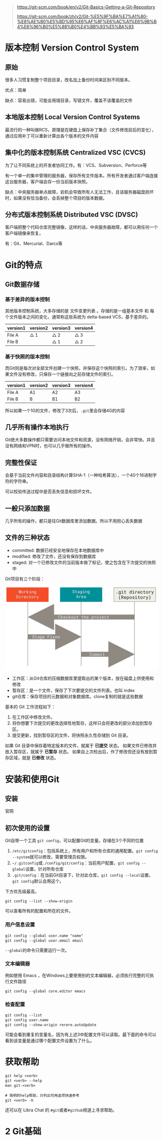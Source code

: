 > https://git-scm.com/book/en/v2/Git-Basics-Getting-a-Git-Repository
>
> https://git-scm.com/book/zh/v2/Git-%E5%9F%BA%E7%A1%80-%E8%AE%B0%E5%BD%95%E6%AF%8F%E6%AC%A1%E6%9B%B4%E6%96%B0%E5%88%B0%E4%BB%93%E5%BA%93





# 版本控制 Version Control System

## 原始

很多人习惯复制整个项目目录，改名加上备份时间来区别不同版本。

优点：简单

缺点：容易出错，可能会用错目录，写错文件，覆盖不该覆盖的文件

## 本地版本控制 Local  Version Control Systems

最流行的一种叫做RCS，原理是在硬盘上保存补丁集合（文件修改前后的变化），通过应用补丁可以重新计算出各个版本的文件内容

## 集中化的版本控制系统  Centralized VSC (CVCS)

为了让不同系统上的开发者协同工作。有：VCS、Subversion、Perforce等

有一个单一的集中管理的服务器，保存所有文件版本。所有开发者通过客户端连接这台服务器，客户端会存一份当前版本快照。

缺点：中央服务器单点故障，宕机会导致所有人无法工作，且该服务器磁盘损坏时，如果没有恰当备份，会丢掉整个项目的版本数据。

## 分布式版本控制系统 Distributed VSC (DVSC)

客户端把整个代码仓库完整镜像，这样的话，中央服务器故障，都可以用任何一个客户端镜像来恢复。

有：Git、Mercurial、Darcs等

# Git的特点

## Git数据存储

### 基于差异的版本控制

其他版本控制系统，大多存储的是 文件变更列表 。存储的是一组基本文件 和 每个文件版本之间的变化，通常称这些系统为 delta-based VCS，基于差异的。

| version1 | version2 | version3 | version4 |
| -------- | -------- | -------- | -------- |
| File A   | △ 1      | △ 2      | △ 3      |
| File B   |          | △ 1      | △ 2      |

### 基于快照的版本控制

而Git则是每次对全部文件创建一个快照，并保存这个快照的索引。为了效率，如果文件没有修改，只保存一个链接向之前存储文件的索引。

| version1 | version2 | version3 | version4 |
| -------- | -------- | -------- | -------- |
| File A   | A1       | A2       | A3       |
| File B   | B        | B1       | B2       |

所以如果一个1G的文件，修改了3次后，`.git`里会存储4G的内容

## 几乎所有操作本地执行

Git绝大多数操作都只需要访问本地文件和资源，没有网络开销，会非常快。并且没有网络和VPN时，也可以几乎做所有的操作。

## 完整性保证

会基于当前文件内容和目录结构计算SHA-1（一种哈希算法），一个40个16进制字符的字符串。

可以校验传送过程中是否丢失信息和损坏文件。

## 一般只添加数据

几乎所有的操作，都只是往Git数据库里添加数据。所以不用担心丢失数据

## 文件的三种状态

+ committed: 数据已经安全地保存在本地数据库中
+ modified: 修改了文件，还没有保存到数据库
+ staged: 对一个已修改文件的当前版本做了标记，使之包含在下次提交的快照中



Git项目有三个阶段：

![](areas.png)

+ 工作区：从Git仓库的压缩数据库里提取出的某个版本，放在磁盘上供使用和修改
+ 暂存区：是一个文件，保存了下次要提交的文件列表。也叫 index
+ git仓库：保存项目的元数据和对象数据库。clone复制的就是这些数据

基本的 Git 工作流程如下：

1. 在工作区中修改文件。
2. 将你想要下次提交的更改选择性地暂存，这样只会将更改的部分添加到暂存区。
3. 提交更新，找到暂存区的文件，将快照永久性存储到 Git 目录。

如果 Git 目录中保存着特定版本的文件，就属于 **已提交** 状态。 如果文件已修改并放入暂存区，就属于 **已暂存** 状态。 如果自上次检出后，作了修改但还没有放到暂存区域，就是 **已修改** 状态。

# 安装和使用Git

## 安装

官网

## 初次使用的设置

Git自带一个工具 `git config`，可以配置Git的变量。存储在3个不同的位置

1. `/etc/gitconfig`：包括系统上，所有用户和所有仓库的通用配置。`git config --system`就可以修改，需要管理员权限。
2. `~/.gitconfig`或`./config/git/config`：当前用户配置，`git config --global`设置，针对所有仓库
3. `.git/config`：在当前Git目录下，针对此仓库，`git config --local`设置，`git config`默认会用这个。

下方优先级最高。

```shell
git config --list --show-origin
```

可以查看所有的配置和所在的文件。

### 用户信息设置

```shell
git config --global user.name "name"
git config --global user.email email
```

`--global`的命令只需要运行一次。

### 文本编辑器

例如使用 Emacs ，在Windows上要使用别的文本编辑器，必须执行完整的可执行文件路径

```shell
git config --global core.editor emacs
```

### 检查配置

```shell
git config --list
git config user.name
git config --show-origin rerere.autoUpdate
```

可能会看到重复的变量名，因为有上述3中配置文件可以读取。最下面的命令可以看到该变量是通过哪个配置文件设置为了什么。

# 获取帮助

```shell
git help <verb>
git <verb> --help
man git-<verb>

# 简明的help帮助，只列出可用选项快速参考
git <verb> -h
```

还可以在 Libra Chat 的 `#git`或者`#github`频道上寻求帮助。



# 2 Git基础













































